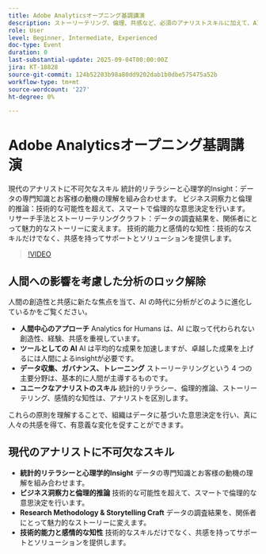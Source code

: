 ```yaml
---
title: Adobe Analyticsオープニング基調講演
description: ストーリーテリング、倫理、共感など、必須のアナリストスキルに加えて、AI と人間のinsightを組み合わせて、有意義なビジネス成果を推進する方法を探索します。
role: User
level: Beginner, Intermediate, Experienced
doc-type: Event
duration: 0
last-substantial-update: 2025-09-04T00:00:00Z
jira: KT-18828
source-git-commit: 124b52203b98a80dd9202dab1b0dbe575475a52b
workflow-type: tm+mt
source-wordcount: '227'
ht-degree: 0%

---
```



# Adobe Analyticsオープニング基調講演

現代のアナリストに不可欠なスキル
統計的リテラシーと心理学的Insight：データの専門知識とお客様の動機の理解を組み合わせます。
ビジネス洞察力と倫理的推論：技術的な可能性を超えて、スマートで倫理的な意思決定を行います。
リサーチ手法とストーリーテリングクラフト：データの調査結果を、関係者にとって魅力的なストーリーに変えます。
技術的能力と感情的な知性：技術的なスキルだけでなく、共感を持ってサポートとソリューションを提供します。

>[!VIDEO](https://video.tv.adobe.com/v/3471182/?learn=on&enablevpops&captions=jpn)

## 人間への影響を考慮した分析のロック解除

人間の創造性と共感に新たな焦点を当て、AI の時代に分析がどのように進化しているかをご覧ください。

* **人間中心のアプローチ** Analytics for Humans は、AI に取って代わられない創造性、経験、共感を重視しています。
* **ツールとしての AI** AI は平均的な成果を加速しますが、卓越した成果を上げるには人間によるinsightが必要です。
* **データ収集、ガバナンス、トレーニング** ストーリーテリングという 4 つの主要分野は、基本的に人間が主導するものです。
* **ユニークなアナリストのスキル** 統計的リテラシー、倫理的推論、ストーリーテリング、感情的な知性は、アナリストを区別します。

これらの原則を理解することで、組織はデータに基づいた意思決定を行い、真に人々の共感を得て、有意義な変化を促すことができます。

## 現代のアナリストに不可欠なスキル

* **統計的リテラシーと心理学的Insight** データの専門知識とお客様の動機の理解を組み合わせます。
* **ビジネス洞察力と倫理的推論** 技術的な可能性を超えて、スマートで倫理的な意思決定を行います。
* **Research Methodology &amp; Storytelling Craft** データの調査結果を、関係者にとって魅力的なストーリーに変えます。
* **技術的能力と感情的な知性** 技術的なスキルだけでなく、共感を持ってサポートとソリューションを提供します。